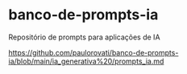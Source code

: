# banco-de-prompts-ia
Repositório de prompts para aplicações de IA

https://github.com/paulorovati/banco-de-prompts-ia/blob/main/ia_generativa%20/prompts_ia.md
